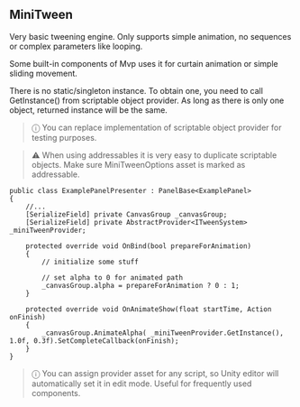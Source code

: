 ## MiniTween

Very basic tweening engine. Only supports simple animation, no sequences or complex parameters like looping.

Some built-in components of Mvp uses it for curtain animation or simple sliding movement.

There is no static/singleton instance. To obtain one, you need to call GetInstance() from scriptable object provider.
As long as there is only one object, returned instance will be the same.

> ⓘ You can replace implementation of scriptable object provider for testing purposes.

> ⚠️ When using addressables it is very easy to duplicate scriptable objects. Make sure MiniTweenOptions asset is marked as addressable. 
 
    public class ExamplePanelPresenter : PanelBase<ExamplePanel>
    {
        //...
        [SerializeField] private CanvasGroup _canvasGroup;
        [SerializeField] private AbstractProvider<ITweenSystem> _miniTweenProvider;

        protected override void OnBind(bool prepareForAnimation)
        {
            // initialize some stuff
            
            // set alpha to 0 for animated path
            _canvasGroup.alpha = prepareForAnimation ? 0 : 1;
        }

        protected override void OnAnimateShow(float startTime, Action onFinish)
        {
            _canvasGroup.AnimateAlpha( _miniTweenProvider.GetInstance(), 1.0f, 0.3f).SetCompleteCallback(onFinish);
        }
    }

> ⓘ You can assign provider asset for any script, so Unity editor will automatically set it in edit mode. Useful for frequently used components.